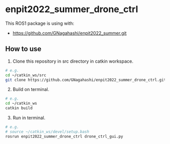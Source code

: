 # enpit2022_summer_drone_ctrl

This ROS1 package is using with: 
- https://github.com/GNagahashi/enpit2022_summer.git

## How to use

1. Clone this repository in src directory in catkin workspace.
```sh
# e.g.
cd ~/catkin_ws/src
git clone https://github.com/GNagahashi/enpit2022_summer_drone_ctrl.git
```

2. Build on terminal.
```sh
# e.g.
cd ~/catkin_ws
catkin build
```

3. Run in terminal.
```sh
# e.g.
# source ~/catkin_ws/devel/setup.bash
rosrun enpit2022_summer_drone_ctrl drone_ctrl_gui.py
```
